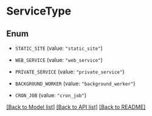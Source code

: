 # ServiceType

## Enum


* `STATIC_SITE` (value: `"static_site"`)

* `WEB_SERVICE` (value: `"web_service"`)

* `PRIVATE_SERVICE` (value: `"private_service"`)

* `BACKGROUND_WORKER` (value: `"background_worker"`)

* `CRON_JOB` (value: `"cron_job"`)


[[Back to Model list]](../README.md#documentation-for-models) [[Back to API list]](../README.md#documentation-for-api-endpoints) [[Back to README]](../README.md)


